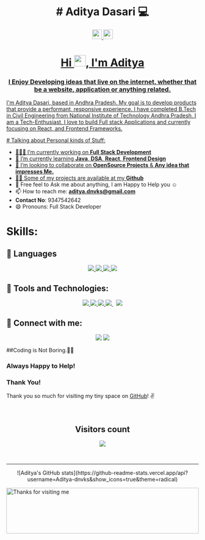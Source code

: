 <h1 align="center"> # Aditya Dasari 💻
</h1>

<p align="center">
<a href="https://www.linkedin.com/in/aditya-dnvks"><img src="https://img.shields.io/badge/linkedin-%230077B5.svg?&style=for-the-badge&logo=linkedin&logoColor=white" height=25>
<a href="https://www.instagram.com/aditya.dnvks/"><img src="https://img.shields.io/badge/instagram-%23E4405F.svg?&style=for-the-badge&logo=instagram&logoColor=white" height=25>
</p> 

<h1 align="center">Hi <img src="https://raw.githubusercontent.com/MartinHeinz/MartinHeinz/master/wave.gif" width="30px">, I'm Aditya </h1>
<h3 align="center">I Enjoy Developing ideas that live on the internet, whether that be a website, application or anything related.</h3>

  <p>I'm Aditya Dasari, based in Andhra Pradesh. My goal is to develop products that provide a performant, responsive experience. I have completed B.Tech in Civil Engineering from National Institute of Technology Andhra Pradesh.  I am a Tech-Enthusiast, I love to build Full stack Applications and currently focusing on React, and Frontend Frameworks. </p>
# Talking about Personal kinds of Stuff:

- 👨🏽‍💻 I’m currently working on **Full Stack Development**
- 🌱 I’m currently learning **Java**, **DSA**, **React**, **Frontend Design**
- 👯 I’m looking to collaborate on  **OpenSource Projects** & **Any idea that impresses Me.**
- 👨‍💻 Some of my projects are available at my <a href="https://github.com/Aditya-dnvks?tab=repositories">**Github**</a>
- 💬 Free feel to Ask me about anything, I am Happy to Help  you ☺
- 📫 How to reach me: **aditya.dnvks@gmail.com**
-  **Contact No**: 9347542642
- 😄 Pronouns: Full Stack Developer

# Skills:
## 🚀 Languages
<p align="center"> 
 <a href="https://www.python.org" target="_blank"> <img src="https://img.icons8.com/color/48/000000/python.png"/> </a> 
 <a href="https://developer.mozilla.org/en-US/docs/Web/JavaScript" target="_blank"> <img src="https://img.icons8.com/color/48/000000/javascript.png"/> </a> 
 <a href="https://www.tutorialspoint.com/cprogramming/index.htm" target="_blank"><img src="https://img.icons8.com/color/48/000000/c-programming.png"/> </a>
 <a href="https://isocpp.org/tour" target="_blank"> <img src="https://img.icons8.com/color/48/000000/c-plus-plus-logo.png"/> </a>
</p>
      
## 🚀  Tools and Technologies:

<p align="center"> 
    <a href="https://www.w3.org/html/" target="_blank"> <img src="https://img.icons8.com/color/48/000000/html-5.png"/> </a> 
    <a href="https://www.w3schools.com/css/" target="_blank"> <img src="https://img.icons8.com/color/48/000000/css3.png"/> </a> 
    <a href="https://getbootstrap.com" target="_blank"> <img src="https://img.icons8.com/color/48/000000/bootstrap.png"/> </a> 
    <a style="padding-right:8px;" href="https://reactjs.org/" target="_blank"> <img src="https://img.icons8.com/color/48/000000/react-native.png"/> </a>
    <a href="https://git-scm.com/" target="_blank"> <img src="https://img.icons8.com/color/48/000000/git.png"/> </a> 

</p>

## 🚀 Connect with me:
<p align="center">
<a href = "https://www.linkedin.com/in/aditya-dnvks/"><img src="https://img.icons8.com/fluent/48/000000/linkedin.png"/></a>
<a href = "https://www.instagram.com/aditya-dnvks/"><img src="https://img.icons8.com/fluent/48/000000/instagram-new.png"/></a>
</p>
 
  
##Coding is Not Boring.🤩💝
###  Always Happy to Help!

### Thank You!
Thank you so much for visiting my tiny space on [GitHub](https://github.com/Aditya-dnvks)! :v: 
</p>
<br>
<p> 
  <h2 align="center">Visitors count</h2>
</p>

<p align="center">
  <img src="https://profile-counter.glitch.me/Aditya-dnvks/count.svg" />
</p>
<br>
<hr>
<div align="center"> 
 ![Aditya's GitHub stats](https://github-readme-stats.vercel.app/api?username=Aditya-dnvks&show_icons=true&theme=radical)
</div>
 <p><img height="120" alt="Thanks for visiting me" width="100%" src="https://raw.githubusercontent.com/BrunnerLivio/brunnerlivio/master/images/marquee.svg" /></p>
